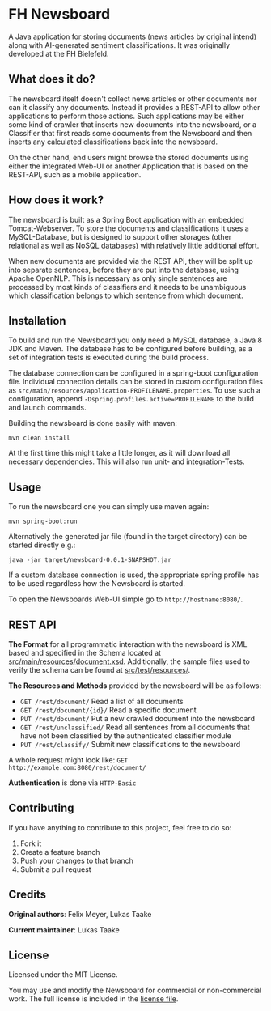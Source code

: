 # FH Newsboard
A Java application for storing documents (news articles by original intend)
along with AI-generated sentiment classifications.
It was originally developed at the FH Bielefeld.

## What does it do?
The newsboard itself doesn't collect news articles or other documents nor can it
classify any documents.
Instead it provides a REST-API to allow other applications to perform those actions.
Such applications may be either some kind of crawler that inserts new documents into the newsboard,
or a Classifier that first reads some documents from the Newsboard and then inserts any calculated
classifications back into the newsboard.

On the other hand, end users might browse the stored documents using either the integrated Web-UI
or another Application that is based on the REST-API, such as a mobile application.

## How does it work?
The newsboard is built as a Spring Boot application with an embedded Tomcat-Webserver.
To store the documents and classifications it uses a MySQL-Database, but is designed to support
other storages (other relational as well as NoSQL databases) with relatively little additional effort. 

When new documents are provided via the REST API, they will be split up into separate sentences,
before they are put into the database, using Apache OpenNLP. This is necessary as only single sentences are processed by most kinds of classifiers
and it needs to be unambiguous which classification belongs to which sentence from which document.

## Installation
To build and run the Newsboard you only need a MySQL database, a Java 8 JDK and Maven.
The database has to be configured before building, as a set of
integration tests is executed during the build process. 

The database connection can be configured in a spring-boot configuration file.
Individual connection details can be stored in custom configuration files as `src/main/resources/application-PROFILENAME.properties`.
To use such a configuration, append `-Dspring.profiles.active=PROFILENAME` to the build and launch commands.

Building the newsboard is done easily with maven:

    mvn clean install
    
At the first time this might take a little longer, as it will download all necessary dependencies.
This will also run unit- and integration-Tests.

## Usage
To run the newsboard one you can simply use maven again: 

    mvn spring-boot:run

Alternatively the generated jar file (found in the target directory)
can be started directly e.g.:

    java -jar target/newsboard-0.0.1-SNAPSHOT.jar

If a custom database connection is used, the appropriate spring profile has to be used regardless
how the Newsboard is started.

To open the Newsboards Web-UI simple go to  `http://hostname:8080/`.

## REST API
**The Format** for all programmatic interaction with the newsboard is XML based
and specified in the Schema located at [src/main/resources/document.xsd](src/main/resources/document.xsd).
Additionally, the sample files used to verify the schema can be found at [src/test/resources/](src/test/resources/). 

**The Resources and Methods** provided by the newsboard will be as follows:

- `GET /rest/document/` Read a list of all documents
- `GET /rest/document/{id}/` Read a specific document
- `PUT /rest/document/` Put a new crawled document into the newsboard
- `GET /rest/unclassified/` Read all sentences from all documents that have
not been classified by the authenticated classifier module
- `PUT /rest/classify/` Submit new classifications to the newsboard

A whole request might look like:
`GET http://example.com:8080/rest/document/`

**Authentication** is done via `HTTP-Basic`

## Contributing
If you have anything to contribute to this project, feel free to do so:

1. Fork it
1. Create a feature branch
1. Push your changes to that branch
1. Submit a pull request

## Credits
**Original authors**: Felix Meyer, Lukas Taake

**Current maintainer**: Lukas Taake

## License
Licensed under the MIT License.

You may use and modify the Newsboard for commercial or non-commercial work.
The full license is included in the [license file](LICENSE).
